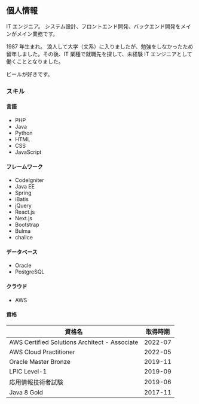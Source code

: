 ## 個人情報

IT エンジニア。
システム設計、フロントエンド開発、バックエンド開発をメインがメイン業務です。

1987 年生まれ。
浪人して大学（文系）に入りましたが、勉強をしなかったため留年しました。その後、IT 業種で就職先を探して、未経験 IT エンジニアとして働くこととなりました。

ビールが好きです。

### スキル

#### 言語

- PHP
- Java
- Python
- HTML
- CSS
- JavaScript

#### フレームワーク

- CodeIgniter
- Java EE
- Spring
- iBatis
- jQuery
- React.js
- Next.js
- Bootstrap
- Bulma
- chalice

#### データベース

- Oracle
- PostgreSQL

#### クラウド

- AWS

#### 資格

| 資格名                                        | 取得時期 |
| --------------------------------------------- | -------- |
| AWS Certified Solutions Architect - Associate | 2022-07  |
| AWS Cloud Practitioner                        | 2022-05  |
| Oracle Master Bronze                          | 2019-11  |
| LPIC Level-1                                  | 2019-09  |
| 応用情報技術者試験                            | 2019-06  |
| Java 8 Gold                                   | 2017-11  |
